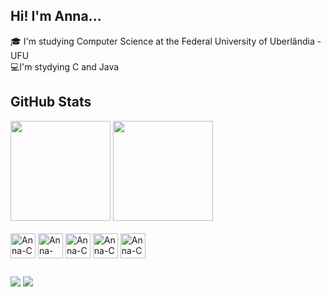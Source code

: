## Hi! I'm Anna...
🎓 I'm studying Computer Science at the Federal University of Uberlândia - UFU    
💻I'm stydying C and Java
  
## GitHub Stats
<div>
  <img height=160 src="https://github-readme-stats.vercel.app/api?username=annaa-ps&theme=midnight-purple&show_icons=true" />
  <img height=160 src="https://github-readme-stats.vercel.app/api/top-langs/?username=annaa-ps&layout=compact&theme=midnight-purple&show_icons=true" />

 
</div>  

<div style="display: inline_block"><br>
  <img align="center" alt="Anna-C" height="40" width="40" src="https://cdn.jsdelivr.net/gh/devicons/devicon/icons/c/c-original.svg">
  <img align="center" alt="Anna-Haskell" height="40" width="40" src="https://cdn.jsdelivr.net/gh/devicons/devicon@latest/icons/haskell/haskell-original.svg">
  <img align="center" alt="Anna-C" height="40" width="40" src="https://cdn.jsdelivr.net/gh/devicons/devicon@latest/icons/prolog/prolog-original.svg">
  <img align="center" alt="Anna-C" height="40" width="40" src="https://cdn.jsdelivr.net/gh/devicons/devicon@latest/icons/r/r-original.svg">
  <img align="center" alt="Anna-C" height="40" width="40" src="https://cdn.jsdelivr.net/gh/devicons/devicon@latest/icons/java/java-original.svg">
</div>
  
##
<div> 
  <a href="https://instagram.com/_annaa.ps" target="_blank"><img src="https://img.shields.io/badge/-Instagram-%23E4405F?style=for-the-badge&logo=instagram&logoColor=white" target="_blank"></a>
  <a href = "mailto:annakarolynaptu@gmail.com"><img src="https://img.shields.io/badge/-Gmail-%23333?style=for-the-badge&logo=gmail&logoColor=white" target="_blank"></a>
</div>
